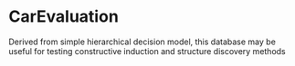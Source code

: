 # CarEvaluation
Derived from simple hierarchical decision model, this database may be useful for testing constructive induction and structure discovery methods

